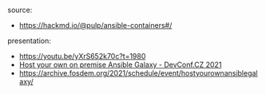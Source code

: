 source:
- https://hackmd.io/@pulp/ansible-containers#/

presentation:
- https://youtu.be/yXrS652k70c?t=1980
- [Host your own on premise Ansible Galaxy - DevConf.CZ 2021](https://youtu.be/GjrWYMfjGrs)
- https://archive.fosdem.org/2021/schedule/event/hostyourownansiblegalaxy/
